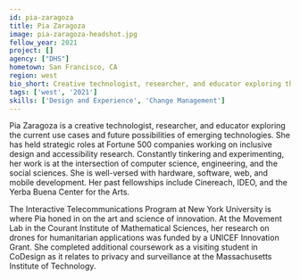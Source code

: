 ```yaml
---
id: pia-zaragoza
title: Pia Zaragoza
image: pia-zaragoza-headshot.jpg
fellow_year: 2021
project: []
agency: ["DHS"]
hometown: San Francisco, CA
region: west
bio_short: Creative technologist, researcher, and educator exploring the current use cases and future possibilities of emerging technologies. Specializations include digital accessibility and inclusive design.
tags: ['west', '2021']
skills: ['Design and Experience', 'Change Management']
---
```

Pia Zaragoza is a creative technologist, researcher, and educator exploring the current use cases and future possibilities of emerging technologies. She has held strategic roles at Fortune 500 companies working on inclusive design and accessibility research. Constantly tinkering and experimenting, her work is at the intersection of computer science, engineering, and the social sciences. She is well-versed with hardware, software, web, and mobile development. Her past fellowships include Cinereach, IDEO, and the Yerba Buena Center for the Arts.

The Interactive Telecommunications Program at New York University is where Pia honed in on the art and science of innovation. At the Movement Lab in the Courant Institute of Mathematical Sciences, her research on drones for humanitarian applications was funded by a UNICEF Innovation Grant. She completed additional coursework as a visiting student in CoDesign as it relates to privacy and surveillance at the Massachusetts Institute of Technology.
